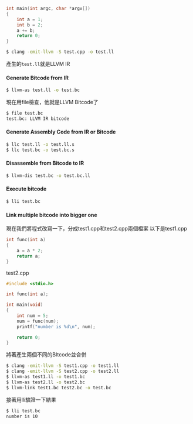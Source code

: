 ``` cpp
int main(int argc, char *argv[])  
{  
    int a = 1;  
    int b = 2;  
    a += b;  
    return 0;  
}
```

``` bash
$ clang -emit-llvm -S test.cpp -o test.ll
```
產生的`test.ll`就是LLVM IR 
#### Generate Bitcode from IR
``` bash
$ llvm-as test.ll -o test.bc
```
現在用file檢查，他就是LLVM Bitcode了
``` bash
$ file test.bc
test.bc: LLVM IR bitcode
```
#### Generate Assembly Code from IR or Bitcode
``` bash
$ llc test.ll -o test.ll.s
$ llc test.bc -o test.bc.s
```
#### Disassemble from Bitcode to IR
``` bash
$ llvm-dis test.bc -o test.bc.ll
```
#### Execute bitcode
``` bash
$ lli test.bc
```
#### Link multiple bitcode into bigger one
現在我們將程式改寫一下，分成test1.cpp和test2.cpp兩個檔案
以下是test1.cpp
``` cpp
int func(int a)
{
    a = a * 2;
    return a;
}
```
test2.cpp
``` cpp
#include <stdio.h>

int func(int a);

int main(void)
{
    int num = 5;
    num = func(num);
    printf("number is %d\n", num);

    return 0;
}
```
將著產生兩個不同的BItcode並合併
``` bash
$ clang -emit-llvm -S test1.cpp -o test1.ll
$ clang -emit-llvm -S test2.cpp -o test2.ll
$ llvm-as test1.ll -o test1.bc
$ llvm-as test2.ll -o test2.bc
$ llvm-link test1.bc test2.bc -o test.bc
```
接著用lli驗證一下結果
``` bash
$ lli test.bc
number is 10
```
